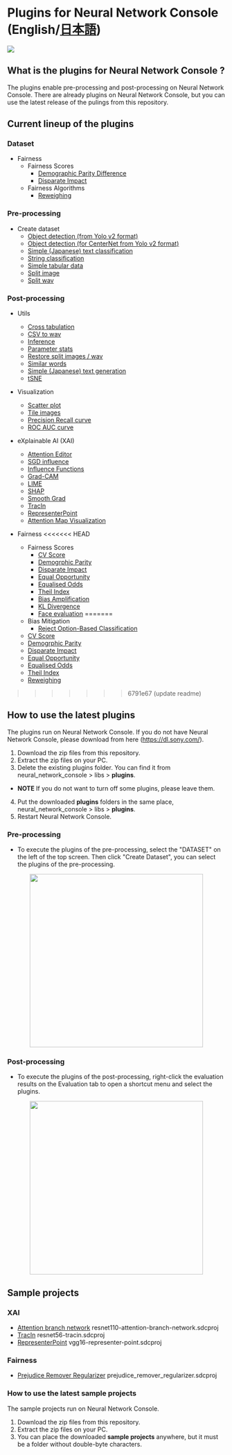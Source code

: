 # Plugins for Neural Network Console \(English/[日本語](README_ja.md)\)

![](./img/plugin.png)

## What is the plugins for Neural Network Console ?
The plugins enable pre-processing and post-processing on Neural Network Console. There are already plugins on Neural Network Console, but you can use the latest release of the pulings from this repository.


## Current lineup of the plugins

###  Dataset
* Fairness
   * Fairness Scores
       * [Demographic Parity Difference](./manuals/Dataset/Fairness/Evaluation/demographic_parity.rst)
       * [Disparate Impact](./manuals/Dataset/Fairness/Evaluation/disparate_impact.rst)
   * Fairness Algorithms
       * [Reweighing](./manuals/Dataset/Fairness/Bias_Mitigation/Reweighing.rst)

###  Pre-processing
* Create dataset
    * [Object detection (from Yolo v2 format)](./manuals/Pre_Process/Create_Dataset/ObjectDetection.rst)
    * [Object detection (for CenterNet from Yolo v2 format)](./manuals/Pre_Process/Create_Dataset/ObjectDetection_CenterNet.rst)
    * [Simple  (Japanese) text classification](./manuals/Pre_Process/Create_Dataset/SimpleTextClassification.rst)
    * [String classification](./manuals/Pre_Process/Create_Dataset/StringClassification.rst)
    * [Simple tabular data](./manuals/Pre_Process/Create_Dataset/SimpleTabularDataset.rst)
    * [Split image](./manuals/Pre_Process/Create_Dataset/SplitImage.rst)
    * [Split wav](./manuals/Pre_Process/Create_Dataset/SplitWav.rst)

###  Post-processing
* Utils
    * [Cross tabulation](./manuals/Post_Process/Utils/CrossTabulation.rst)
    * [CSV to wav](./manuals/Post_Process/Utils/CSVtoWAV.rst)
    * [Inference](./manuals/Post_Process/Utils/Inference.rst)
    * [Parameter stats](./manuals/Post_Process/Utils/ParameterStats.rst)
    * [Restore split images / wav](./manuals/Post_Process/Utils/RestoreSplitImageWav.rst)
    * [Similar words](./manuals/Post_Process/Utils/SimilarWords.rst)
    * [Simple (Japanese) text generation](./manuals/Post_Process/Utils/SimpleTextGeneration.rst)
    * [tSNE](./manuals/Post_Process/Utils/tSNE.rst)
    
* Visualization
    * [Scatter plot](./manuals/Post_Process/Visualization/ScatterPlot.rst)
    * [Tile images](./manuals/Post_Process/Visualization/TileImages.rst)
    * [Precision Recall curve](./manuals/Post_Process/Visualization/precision_recall_curve.rst)
    * [ROC AUC curve](./manuals/Post_Process/Visualization/roc_auc.rst)

* eXplainable AI (XAI)
    * [Attention Editor](./manuals/Post_Process/XAI/AttentionEditor.rst)
    * [SGD influence](./manuals/Post_Process/XAI/SGDInfluence.rst)
    * [Influence Functions](./manuals/Post_Process/XAI/InfluenceFunctions.rst)
    * [Grad-CAM](./manuals/Post_Process/XAI/GradCAM.rst)
    * [LIME](./manuals/Post_Process/XAI/LIME.rst)
    * [SHAP](./manuals/Post_Process/XAI/SHAP.rst)
    * [Smooth Grad](./manuals/Post_Process/XAI/SmoothGrad.rst)
    * [TracIn](./manuals/Post_Process/XAI/TracIn.rst)
    * [RepresenterPoint](./manuals/ja/Post_Process/XAI/Representerpoint.rst)
    * [Attention Map Visualization](./manuals/Post_Process/XAI/AttentionMapVisualization.rst)
    
* Fairness
<<<<<<< HEAD
    * Fairness Scores
       * [CV Score](./manuals/Post_Process/Fairness/Evaluation/calders_verwer_score.rst)
       * [Demogrphic Parity](./manuals/Post_Process/Fairness/Evaluation/demographic_parity.rst)
       * [Disparate Impact](./manuals/Post_Process/Fairness/Evaluation/disparate_impact.rst)
       * [Equal Opportunity](./manuals/Post_Process/Fairness/Evaluation/equal_opportunity.rst)
       * [Equalised Odds](./manuals/Post_Process/Fairness/Evaluation/equalised_odd.rst)
       * [Theil Index](./manuals/Post_Process/Fairness/Evaluation/theil_index.rst)
       * [Bias Amplification](./manuals/Post_Process/Fairness/Evaluation/bias_amplification.rst)
       * [KL Divergence](./manuals/Post_Process/Fairness/Evaluation/kl_divergence.rst)
       * [Face evaluation](./manuals/Post_Process/Fairness/Evaluation/FaceEvaluation.rst)
=======
    * Bias Mitigation
      * [Reject Option-Based Classification](./manuals/Post_Process/Fairness/Bias_Mitgation/reject_option_based_classification.rst)
    * [CV Score](./manuals/Post_Process/Fairness/calders_verwer_score.rst)
    * [Demogrphic Parity](./manuals/Post_Process/Fairness/demographic_parity.rst)
    * [Disparate Impact](./manuals/Post_Process/Fairness/disparate_impact.rst)
    * [Equal Opportunity](./manuals/Post_Process/Fairness/equal_opportunity.rst)
    * [Equalised Odds](./manuals/Post_Process/Fairness/equalised_odd.rst)
    * [Theil Index](./manuals/Post_Process/Fairness/theil_index.rst)
    * [Reweighing](./manuals/Post_Process/Fairness/Reweighing.rst)
>>>>>>> 6791e67 (update readme)

## How to use the latest plugins
The plugins run on Neural Network Console. If you do not have Neural Network Console, please download from here (https://dl.sony.com/).
1. Download the zip files from this repository. 
2. Extract the zip files on your PC.
3. Delete the existing plugins folder. You can find it from neural_network_console > libs > **plugins**. 
* **NOTE** If you do not want to turn off some plugins, please leave them.
4. Put the downloaded **plugins** folders in the same place, neural_network_console > libs > **plugins**.  
5. Restart Neural Network Console.

###  Pre-processing
* To execute the plugins of the pre-processing, select the "DATASET" on the left of the top screen. Then  click "Create Dataset", you can select the plugins of the pre-processing.
<p align="center">
<img src="./img/Preprocessing.png" width="400px">  
</p>


### Post-processing
* To execute the plugins of the post-processing, right-click the evaluation results on the Evaluation tab to open a shortcut menu and select the plugins.
<p align="center">
<img src="./img/postprocessing.png" width="400px">  
</p>

## Sample projects
### XAI
* [Attention branch network](./samples/xai) resnet110-attention-branch-network.sdcproj
* [TracIn](./samples/xai) resnet56-tracin.sdcproj
* [RepresenterPoint](.\samples\xai\README.md) vgg16-representer-point.sdcproj

### Fairness
* [Prejudice Remover Regularizer](./samples/fairness/prejudice-remover-regularizer/README.md) prejudice_remover_regularizer.sdcproj

### How to use the latest sample projects
The sample projects run on Neural Network Console. 
1. Download the zip files from this repository. 
2. Extract the zip files on your PC.
3. You can place the downloaded **sample projects** anywhere, but it must be a folder without double-byte characters.
